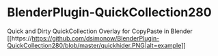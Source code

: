 # BlenderPlugin-QuickCollection280
 Quick and Dirty QuickCollection Overlay for CopyPaste in Blender
[[https://https://github.com/dsimonow/BlenderPlugin-QuickCollection280/blob/master/quickhider.PNG|alt=example]]
